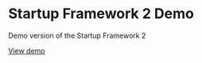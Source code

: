 # Startup Framework 2 Demo
Demo version of the Startup Framework 2

[View demo](https://designmodo.github.io/startup-framework-2-demo/)